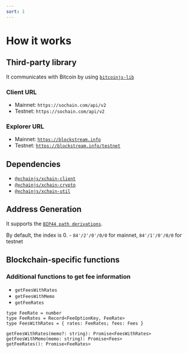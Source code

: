 ```yaml
---
sort: 1
---
```


# How it works

## Third-party library

It communicates with Bitcoin by using [`bitcoinjs-lib`](https://github.com/bitcoinjs/bitcoinjs-lib)

### Client URL
* Mainnet: `https://sochain.com/api/v2`
* Testnet: `https://sochain.com/api/v2`

### Explorer URL
* Mainnet: [`https://blockstream.info`](https://blockstream.info)
* Testnet: [`https://blockstream.info/testnet`](https://blockstream.info)

## Dependencies

* [`@xchainjs/xchain-client`](http://docs.xchainjs.org/xchain-client/interface.html)
* [`@xchainjs/xchain-crypto`](http://docs.xchainjs.org/xchain-crypto/how-to-use.html)
* [`@xchainjs/xchain-util`](http://docs.xchainjs.org/xchain-util/how-to-use.html)

## Address Generation

It supports the [`BIP44 path derivations`](https://github.com/satoshilabs/slips/blob/master/slip-0044.md).

By default, the index is 0. - `84'/2'/0'/0/0` for mainnet, `84'/1'/0'/0/0` for testnet

## Blockchain-specific functions

### Additional functions to get fee information

* `getFeesWithRates`
* `getFeesWithMemo`
* `getFeeRates`

```
type FeeRate = number
type FeeRates = Record<FeeOptionKey, FeeRate>
type FeesWithRates = { rates: FeeRates; fees: Fees }

getFeesWithRates(memo?: string): Promise<FeesWithRates>
getFeesWithMemo(memo: string): Promise<Fees>
getFeeRates(): Promise<FeeRates>
```
